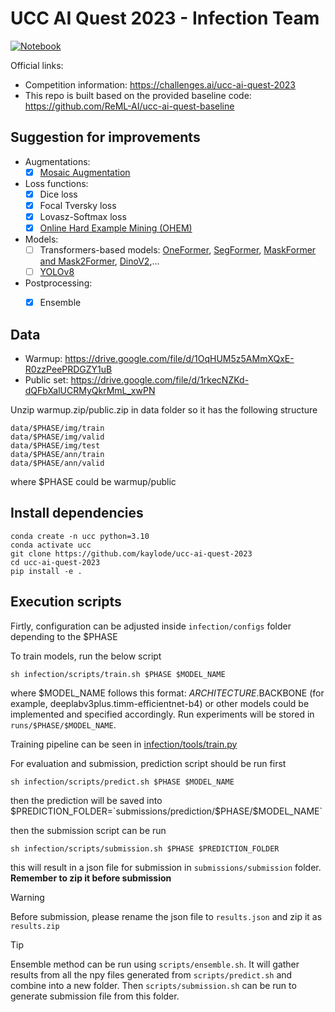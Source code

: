# UCC AI Quest 2023 - Infection Team

[![Notebook](https://colab.research.google.com/assets/colab-badge.svg)](https://colab.research.google.com/drive/1OiTAt0y2GJjcXsYt1zs98PbiTlgV3LEn?usp=sharing)


Official links:
- Competition information: https://challenges.ai/ucc-ai-quest-2023
- This repo is built based on the provided baseline code: https://github.com/ReML-AI/ucc-ai-quest-baseline

## Suggestion for improvements

- Augmentations:
  - [x] [Mosaic Augmentation](https://medium.com/mlearning-ai/yolox-explanation-mosaic-and-mixup-for-data-augmentation-3839465a3adf)
- Loss functions:
  - [x] Dice loss
  - [x] Focal Tversky loss
  - [x] Lovasz-Softmax loss
  - [x] [Online Hard Example Mining (OHEM)](https://paperswithcode.com/method/ohem)
- Models:
  - [ ] Transformers-based models: [OneFormer](https://github.com/NielsRogge/Transformers-Tutorials/blob/master/OneFormer/Fine_tune_OneFormer_for_semantic_segmentation.ipynb), [SegFormer](https://github.com/NielsRogge/Transformers-Tutorials/tree/master/SegFormer), [MaskFormer and Mask2Former](https://github.com/NielsRogge/Transformers-Tutorials/tree/master/Mask2Former), [DinoV2](https://github.com/NielsRogge/Transformers-Tutorials/blob/master/DINOv2/Train_a_linear_classifier_on_top_of_DINOv2_for_semantic_segmentation.ipynb),...
  - [ ] [YOLOv8](https://github.com/ultralytics/ultralytics)
- Postprocessing:
  - [x] Ensemble 
    


## Data

- Warmup: https://drive.google.com/file/d/1OqHUM5z5AMmXQxE-R0zzPeePRDGZY1uB
- Public set: https://drive.google.com/file/d/1rkecNZKd-dQFbXalUCRMyQkrMmL_xwPN

Unzip warmup.zip/public.zip in data folder so it has the following structure

```
data/$PHASE/img/train
data/$PHASE/img/valid
data/$PHASE/img/test
data/$PHASE/ann/train
data/$PHASE/ann/valid
```
where $PHASE could be warmup/public

## Install dependencies
```
conda create -n ucc python=3.10
conda activate ucc
git clone https://github.com/kaylode/ucc-ai-quest-2023
cd ucc-ai-quest-2023
pip install -e .
```

## Execution scripts

Firtly, configuration can be adjusted inside `infection/configs` folder depending to the $PHASE

To train models, run the below script
```
sh infection/scripts/train.sh $PHASE $MODEL_NAME
```
where $MODEL_NAME follows this format: $ARCHITECTURE.$BACKBONE (for example, deeplabv3plus.timm-efficientnet-b4) or other models could be implemented and specified accordingly. Run experiments will be stored in `runs/$PHASE/$MODEL_NAME`.

Training pipeline can be seen in [infection/tools/train.py](./infection/tools/train.py)


For evaluation and submission, prediction script should be run first
```
sh infection/scripts/predict.sh $PHASE $MODEL_NAME
```
then the prediction will be saved into $PREDICTION_FOLDER=`submissions/prediction/$PHASE/$MODEL_NAME`

then the submission script can be run
```
sh infection/scripts/submission.sh $PHASE $PREDICTION_FOLDER
```
this will result in a json file for submission in `submissions/submission` folder. **Remember to zip it before submission**

> [!WARNING]
> Before submission, please rename the json file to `results.json` and zip it as `results.zip`


> [!TIP]
> Ensemble method can be run using `scripts/ensemble.sh`. It will gather results from all the npy files generated from `scripts/predict.sh` and combine into a new folder. Then `scripts/submission.sh` can be run to generate submission file from this folder.

